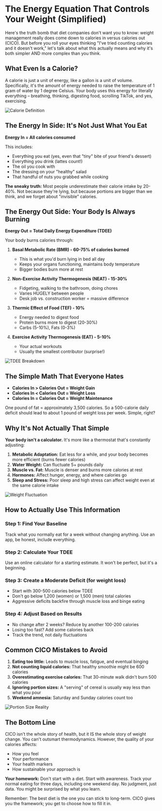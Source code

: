 # The Energy Equation That Controls Your Weight (Simplified)

Here's the truth bomb that diet companies don't want you to know: weight management really does come down to calories in versus calories out (CICO). But before you roll your eyes thinking "I've tried counting calories and it doesn't work," let's talk about what this actually means and why it's both simpler AND more complex than you think.

## What Even Is a Calorie?

A calorie is just a unit of energy, like a gallon is a unit of volume. Specifically, it's the amount of energy needed to raise the temperature of 1 gram of water by 1 degree Celsius. Your body uses this energy for literally everything – breathing, thinking, digesting food, scrolling TikTok, and yes, exercising.

![Calorie Definition](/images/knowledge-base/550e8400-e29b-41d4-a716-446655440002/calorie-definition-visual.png)

## The Energy In Side: It's Not Just What You Eat

**Energy In = All calories consumed**

This includes:
- Everything you eat (yes, even that "tiny" bite of your friend's dessert)
- Everything you drink (lattes count!)
- The oil you cook with
- The dressing on your "healthy" salad
- That handful of nuts you grabbed while cooking

**The sneaky truth:** Most people underestimate their calorie intake by 20-40%. Not because they're lying, but because portions are bigger than we think, and we forget about "invisible" calories.

## The Energy Out Side: Your Body Is Always Burning

**Energy Out = Total Daily Energy Expenditure (TDEE)**

Your body burns calories through:

1. **Basal Metabolic Rate (BMR) - 60-75% of calories burned**
   - This is what you'd burn lying in bed all day
   - Keeps your organs functioning, maintains body temperature
   - Bigger bodies burn more at rest

2. **Non-Exercise Activity Thermogenesis (NEAT) - 15-30%**
   - Fidgeting, walking to the bathroom, doing chores
   - Varies HUGELY between people
   - Desk job vs. construction worker = massive difference

3. **Thermic Effect of Food (TEF) - 10%**
   - Energy needed to digest food
   - Protein burns more to digest (20-30%)
   - Carbs (5-10%), Fats (0-3%)

4. **Exercise Activity Thermogenesis (EAT) - 5-10%**
   - Your actual workouts
   - Usually the smallest contributor (surprise!)

![TDEE Breakdown](/images/knowledge-base/550e8400-e29b-41d4-a716-446655440002/tdee-pie-chart.png)

## The Simple Math That Everyone Hates

- **Calories In > Calories Out = Weight Gain**
- **Calories In < Calories Out = Weight Loss**
- **Calories In = Calories Out = Weight Maintenance**

One pound of fat = approximately 3,500 calories. So a 500-calorie daily deficit should lead to about 1 pound of weight loss per week. Simple, right?

## Why It's Not Actually That Simple

**Your body isn't a calculator.** It's more like a thermostat that's constantly adjusting:

1. **Metabolic Adaptation:** Eat less for a while, and your body becomes more efficient (burns fewer calories)
2. **Water Weight:** Can fluctuate 5+ pounds daily
3. **Muscle vs. Fat:** Muscle is denser and burns more calories at rest
4. **Hormones:** Affect hunger, energy, and where calories go
5. **Sleep and Stress:** Poor sleep and high stress can affect weight even at the same calorie intake

![Weight Fluctuation](/images/knowledge-base/550e8400-e29b-41d4-a716-446655440002/weight-fluctuation-graph.png)

## How to Actually Use This Information

### Step 1: Find Your Baseline
Track what you normally eat for a week without changing anything. Use an app, be honest, include everything.

### Step 2: Calculate Your TDEE
Use an online calculator for a starting estimate. It won't be perfect, but it's a beginning.

### Step 3: Create a Moderate Deficit (for weight loss)
- Start with 300-500 calories below TDEE
- Don't go below 1,200 (women) or 1,500 (men) total calories
- Aggressive deficits backfire through muscle loss and binge eating

### Step 4: Adjust Based on Results
- No change after 2 weeks? Reduce by another 100-200 calories
- Losing too fast? Add some calories back
- Track the trend, not daily fluctuations

## Common CICO Mistakes to Avoid

1. **Eating too little:** Leads to muscle loss, fatigue, and eventual binging
2. **Not counting liquid calories:** That healthy smoothie might be 600 calories
3. **Overestimating exercise calories:** That 30-minute walk didn't burn 500 calories
4. **Ignoring portion sizes:** A "serving" of cereal is usually way less than what you pour
5. **Weekend amnesia:** Saturday and Sunday calories count too

![Portion Size Reality](/images/knowledge-base/550e8400-e29b-41d4-a716-446655440002/portion-size-comparison.png)

## The Bottom Line

CICO isn't the whole story of health, but it IS the whole story of weight change. You can't outsmart thermodynamics. However, the quality of your calories affects:
- How you feel
- Your performance
- Your health markers
- How sustainable your approach is

**Your homework:** Don't start with a diet. Start with awareness. Track your normal eating for three days, including one weekend day. No judgment, just data. You might be surprised by what you learn.

Remember: The best diet is the one you can stick to long-term. CICO gives you the framework; you get to choose how to fill it in.